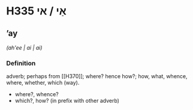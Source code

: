 # H335 אַי / אי

## ʼay

_(ah'ee | ai | ai)_

### Definition

adverb; perhaps from [[H370]]; where? hence how?; how, what, whence, where, whether, which (way).

- where?, whence?
- which?, how? (in prefix with other adverb)
